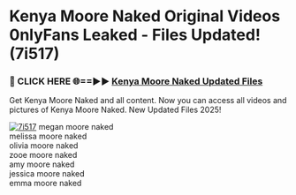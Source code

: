 # Kenya Moore Naked Original Videos 0nlyFans Leaked - Files Updated! (7i517)

<h3>🔴 CLICK HERE 🌐==►► <a href="https://tinyurl.com/yckcrads" rel="nofollow">Kenya Moore Naked Updated Files</a></h3>

Get Kenya Moore Naked and all content. Now you can access all videos and pictures of Kenya Moore Naked. New Updated Files 2025!

[![7i517](https://i.imgur.com/hpKpOFt.gif)](https://tinyurl.com/yckcrads)
megan moore naked<br>
melissa moore naked<br>
olivia moore naked<br>
zooe moore naked<br>
amy moore naked<br>
jessica moore naked<br>
emma moore naked